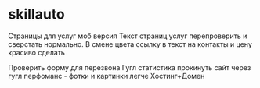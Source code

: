 # skillauto
Страницы для услуг моб версия
Текст страниц услуг перепроверить и сверстать нормально.
В смене цвета ссылку в текст на контакты и цену красиво сделать

Проверить форму для перезвона
Гугл статистика
прокинуть сайт через гугл перфоманс - фотки и картинки легче
Хостинг+Домен
